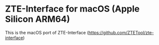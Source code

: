 # ZTE-Interface for macOS (Apple Silicon ARM64)
This is the macOS port of ZTE-Interface (https://github.com/ZTETool/zte-interface)
